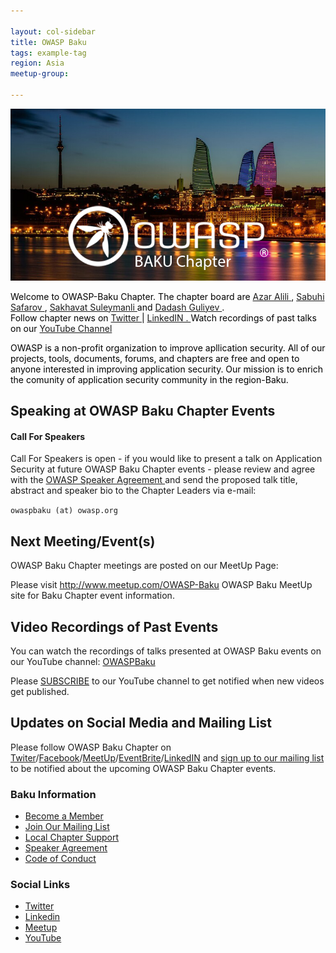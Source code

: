 ```yaml
---

layout: col-sidebar
title: OWASP Baku
tags: example-tag
region: Asia
meetup-group:

---
```


<div style='color:black;'>
<img src="assets/images/azar alili sakhavat suleymanli.png" alt="Girl in a jacket" width="auto" height="auto"> <br>
  
Welcome to OWASP-Baku Chapter. The chapter board are <a href="azar.alili@owasp.org"> Azar Alili </a> , <a href="sabuhi.safarov@owasp.org"> Sabuhi Safarov </a>, <a href="sekhavet.suleymanli@gmail.com"> Sakhavat Suleymanli </a> and <a href="dadash.guliyev@owasp.org"> Dadash Guliyev </a>. <br> 
Follow chapter news on <a href="https://twitter.com/OWASPBAKU"> Twitter </a> | <a href="linkedin.com"> LinkedIN . </a> Watch recordings of past talks on our <a href="https://www.youtube.com/channel/UC3ROpwrfxWfpTKPlymmqa7Q"> YouTube Channel </a>

OWASP is a non-profit organization to improve apllication security. All of our projects, tools, documents, forums, and chapters are free and open to anyone interested in improving application security. Our mission is to enrich the comunity of application security community in the region-Baku.
 
</div>

## Speaking at OWASP Baku Chapter Events

<h4>Call For Speakers</h4>

<p>Call For Speakers is open - if you would like to present a talk on Application Security at future OWASP Baku Chapter events - please review and agree with the <a href="https://owasp.org/www-policy/legal/speaker-agreement"> OWASP Speaker Agreement </a> and send the proposed talk title, abstract and speaker bio to the Chapter Leaders via e-mail:</p>

<p><code class="language-plaintext highlighter-rouge">owaspbaku (at) owasp.org</code></p>

<h2 id="next-meetingevents">Next Meeting/Event(s)</h2>

<p>OWASP Baku Chapter meetings are posted on our MeetUp Page:</p>

<p>Please visit <a href="https://www.meetup.com/OWASP-Baku">http://www.meetup.com/OWASP-Baku</a> OWASP Baku MeetUp site for Baku Chapter event information.</p>


<h2 id="video-recordings-of-past-events">Video Recordings of Past Events</h2>
<p>You can watch the recordings of talks presented at OWASP Baku events on our YouTube channel: <a href="https://www.youtube.com/channel/UC3ROpwrfxWfpTKPlymmqa7Q"> OWASPBaku </a> </p>

<p>Please <a href="https://www.youtube.com/OWASPBaku?sub_confirmation=1">SUBSCRIBE</a> to our YouTube channel to get notified when new videos get published.</p>

<h2 id="updates-on-social-media-and-mailing-list">Updates on Social Media and Mailing List</h2>
<p>Please follow OWASP Baku Chapter on <a href="https://twitter.com/OWASPBaku">Twiter</a>/<a href="https://facebook.com/OWASPBaku">Facebook</a>/<a href="https://meetup.com/OWASP-Baku">MeetUp</a>/<a href="https://owaspbaku.eventbrite.com">EventBrite</a>/<a href="https://www.linkedin.com/company/owaspbaku">LinkedIN</a> and <a href="https://groups.google.com/a/owasp.org/forum/#!forum/baku-chapter/join">sign up to our mailing list</a> to be notified about the upcoming OWASP Baku Chapter events.</p>

<h3 id="baku-information">Baku Information</h3>
<ul>
  <li><a href="https://www.owasp.org/index.php/Membership">Become a Member</a></li>
  <li><a href="https://groups.google.com/all-groups">Join Our Mailing List</a></li>
  <li><a href="https://owasp.org/donate">Local Chapter Support</a></li>
  <li><a href="https://owasp.org/www-policy/legal/speaker-agreement">Speaker Agreement</a></li>
  <li><a href="https://owasp.org/www-policy/operational/conferences-events.html">Code of Conduct</a></li>
</ul>

<h3 id="social-links">Social Links</h3>
<ul>
  <li><a href="https://twitter.com/OWASPBAKU">Twitter</a></li>
  <li><a href="https://www.linkedin.com/company/owasp-baku">Linkedin</a></li>
  <li><a href="https://www.eventbrite.com/e/owasp-baku-meetup-tickets-495022534727"> Meetup</a></li>
  <li><a href="https://www.youtube.com/channel/UC3ROpwrfxWfpTKPlymmqa7Q">YouTube</a></li>
</ul>

